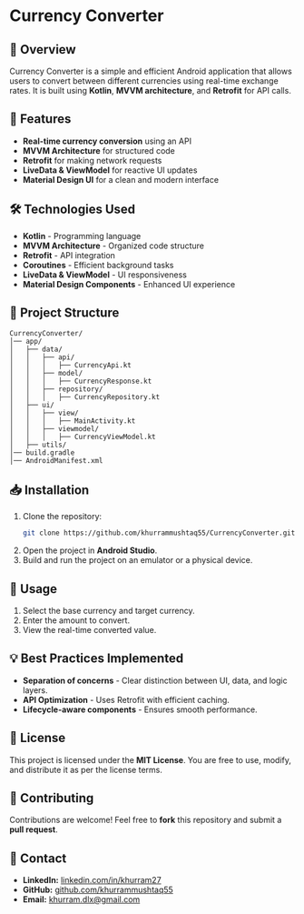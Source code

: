 # Currency Converter

## 📌 Overview
Currency Converter is a simple and efficient Android application that allows users to convert between different currencies using real-time exchange rates. It is built using **Kotlin**, **MVVM architecture**, and **Retrofit** for API calls.

## 🚀 Features
- **Real-time currency conversion** using an API
- **MVVM Architecture** for structured code
- **Retrofit** for making network requests
- **LiveData & ViewModel** for reactive UI updates
- **Material Design UI** for a clean and modern interface

## 🛠️ Technologies Used
- **Kotlin** - Programming language
- **MVVM Architecture** - Organized code structure
- **Retrofit** - API integration
- **Coroutines** - Efficient background tasks
- **LiveData & ViewModel** - UI responsiveness
- **Material Design Components** - Enhanced UI experience

## 📂 Project Structure
```
CurrencyConverter/
│── app/
│   ├── data/
│   │   ├── api/
│   │   │   ├── CurrencyApi.kt
│   │   ├── model/
│   │   │   ├── CurrencyResponse.kt
│   │   ├── repository/
│   │   │   ├── CurrencyRepository.kt
│   ├── ui/
│   │   ├── view/
│   │   │   ├── MainActivity.kt
│   │   ├── viewmodel/
│   │   │   ├── CurrencyViewModel.kt
│   ├── utils/
│── build.gradle
│── AndroidManifest.xml
```

## 📥 Installation
1. Clone the repository:
   ```sh
   git clone https://github.com/khurrammushtaq55/CurrencyConverter.git
   ```
2. Open the project in **Android Studio**.
3. Build and run the project on an emulator or a physical device.

## 📖 Usage
1. Select the base currency and target currency.
2. Enter the amount to convert.
3. View the real-time converted value.

## 💡 Best Practices Implemented
- **Separation of concerns** - Clear distinction between UI, data, and logic layers.
- **API Optimization** - Uses Retrofit with efficient caching.
- **Lifecycle-aware components** - Ensures smooth performance.

## 📜 License
This project is licensed under the **MIT License**. You are free to use, modify, and distribute it as per the license terms.

## 🤝 Contributing
Contributions are welcome! Feel free to **fork** this repository and submit a **pull request**.

## 📧 Contact
- **LinkedIn:** [linkedin.com/in/khurram27](https://www.linkedin.com/in/khurram27/)
- **GitHub:** [github.com/khurrammushtaq55](https://github.com/khurrammushtaq55)
- **Email:** khurram.dlx@gmail.com

